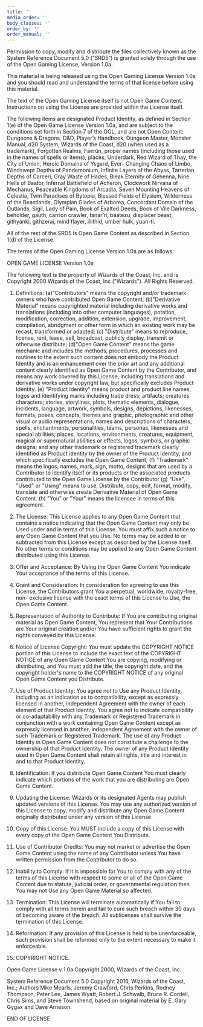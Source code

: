 ```yaml
---
title: ''
media_order: ''
body_classes: ''
order_by: ''
order_manual: ''
---
```


Permission to copy, modify and distribute the files collectively known as the System Reference Document 5.0 (“SRD5”) is granted solely through the use of the Open Gaming License, Version 1.0a.

This material is being released using the Open Gaming License Version 1.0a and you should read and understand the terms of that license before using this material.

The text of the Open Gaming License itself is not Open Game Content. Instructions on using the License are provided within the License itself.

The following items are designated Product Identity, as defined in Section 1(e) of the Open Game License Version 1.0a, and are subject to the conditions set forth in Section 7 of the OGL, and are not Open Content: Dungeons & Dragons, D&D, Player’s Handbook, Dungeon Master, Monster Manual, d20 System, Wizards of the Coast, d20 (when used as a trademark), Forgotten Realms, Faerûn, proper names (including those used in the names of spells or items), places, Underdark, Red Wizard of Thay, the City of Union, Heroic Domains of Ysgard, Ever- Changing Chaos of Limbo, Windswept Depths of Pandemonium, Infinite Layers of the Abyss, Tarterian Depths of Carceri, Gray Waste of Hades, Bleak Eternity of Gehenna, Nine Hells of Baator, Infernal Battlefield of Acheron, Clockwork Nirvana of Mechanus, Peaceable Kingdoms of Arcadia, Seven Mounting Heavens of Celestia, Twin Paradises of Bytopia, Blessed Fields of Elysium, Wilderness of the Beastlands, Olympian Glades of Arborea, Concordant Domain of the Outlands, Sigil, Lady of Pain, Book of Exalted Deeds, Book of Vile Darkness, beholder, gauth, carrion crawler, tanar’ri, baatezu, displacer beast, githyanki, githzerai, mind flayer, illithid, umber hulk, yuan-ti.

All of the rest of the SRD5 is Open Game Content as described in Section 1(d) of the License.

The terms of the Open Gaming License Version 1.0a are as follows:

OPEN GAME LICENSE Version 1.0a

The following text is the property of Wizards of the Coast, Inc. and is Copyright 2000 Wizards of the Coast, Inc ("Wizards"). All Rights Reserved.

1. Definitions: (a)"Contributors" means the copyright and/or trademark owners who have contributed Open Game Content; (b)"Derivative Material" means copyrighted material including derivative works and translations (including into other computer languages), potation, modification, correction, addition, extension, upgrade, improvement, compilation, abridgment or other form in which an existing work may be recast, transformed or adapted; (c) "Distribute" means to reproduce, license, rent, lease, sell, broadcast, publicly display, transmit or otherwise distribute; (d)"Open Game Content" means the game mechanic and includes the methods, procedures, processes and routines to the extent such content does not embody the Product Identity and is an enhancement over the prior art and any additional content clearly identified as Open Game Content by the Contributor, and means any work covered by this License, including translations and derivative works under copyright law, but specifically excludes Product Identity. (e) "Product Identity" means product and product line names, logos and identifying marks including trade dress; artifacts; creatures characters; stories, storylines, plots, thematic elements, dialogue, incidents, language, artwork, symbols, designs, depictions, likenesses, formats, poses, concepts, themes and graphic, photographic and other visual or audio representations; names and descriptions of characters, spells, enchantments, personalities, teams, personas, likenesses and special abilities; places, locations, environments, creatures, equipment, magical or supernatural abilities or effects, logos, symbols, or graphic designs; and any other trademark or registered trademark clearly identified as Product identity by the owner of the Product Identity, and which specifically excludes the Open Game Content; (f) "Trademark" means the logos, names, mark, sign, motto, designs that are used by a Contributor to identify itself or its products or the associated products contributed to the Open Game License by the Contributor (g) "Use", "Used" or "Using" means to use, Distribute, copy, edit, format, modify, translate and otherwise create Derivative Material of Open Game Content. (h) "You" or "Your" means the licensee in terms of this agreement.

2. The License: This License applies to any Open Game Content that contains a notice indicating that the Open Game Content may only be Used under and in terms of this License. You must affix such a notice to any Open Game Content that you Use. No terms may be added to or subtracted from this License except as described by the License itself. No other terms or conditions may be applied to any Open Game Content distributed using this License.

3. Offer and Acceptance: By Using the Open Game Content You indicate Your acceptance of the terms of this License.

4. Grant and Consideration: In consideration for agreeing to use this License, the Contributors grant You a perpetual, worldwide, royalty-free, non- exclusive license with the exact terms of this License to Use, the Open Game Content.

5. Representation of Authority to Contribute: If You are contributing original material as Open Game Content, You represent that Your Contributions are Your original creation and/or You have sufficient rights to grant the rights conveyed by this License.

6. Notice of License Copyright: You must update the COPYRIGHT NOTICE portion of this License to include the exact text of the COPYRIGHT NOTICE of any Open Game Content You are copying, modifying or distributing, and You must add the title, the copyright date, and the copyright holder's name to the COPYRIGHT NOTICE of any original Open Game Content you Distribute.

7. Use of Product Identity: You agree not to Use any Product Identity, including as an indication as to compatibility, except as expressly licensed in another, independent Agreement with the owner of each element of that Product Identity. You agree not to indicate compatibility or co-adaptability with any Trademark or Registered Trademark in conjunction with a work containing Open Game Content except as expressly licensed in another, independent Agreement with the owner of such Trademark or Registered Trademark. The use of any Product Identity in Open Game Content does not constitute a challenge to the ownership of that Product Identity. The owner of any Product Identity used in Open Game Content shall retain all rights, title and interest in and to that Product Identity.

8. Identification: If you distribute Open Game Content You must clearly indicate which portions of the work that you are distributing are Open Game Content.

9. Updating the License: Wizards or its designated Agents may publish updated versions of this License. You may use any authorized version of this License to copy, modify and distribute any Open Game Content originally distributed under any version of this License.

10. Copy of this License: You MUST include a copy of this License with every copy of the Open Game Content You Distribute.

11. Use of Contributor Credits: You may not market or advertise the Open Game Content using the name of any Contributor unless You have written permission from the Contributor to do so.

12. Inability to Comply: If it is impossible for You to comply with any of the terms of this License with respect to some or all of the Open Game Content due to statute, judicial order, or governmental regulation then You may not Use any Open Game Material so affected.

13. Termination: This License will terminate automatically if You fail to comply with all terms herein and fail to cure such breach within 30 days of becoming aware of the breach. All sublicenses shall survive the termination of this License.

14. Reformation: If any provision of this License is held to be unenforceable, such provision shall be reformed only to the extent necessary to make it enforceable.

15. COPYRIGHT NOTICE.

Open Game License v 1.0a Copyright 2000, Wizards of the Coast, Inc.

System Reference Document 5.0 Copyright 2016, Wizards of the Coast, Inc.; Authors Mike Mearls, Jeremy Crawford, Chris Perkins, Rodney Thompson, Peter Lee, James Wyatt, Robert J. Schwalb, Bruce R. Cordell, Chris Sims, and Steve Townshend, based on original material by E. Gary Gygax and Dave Arneson.

END OF LICENSE
